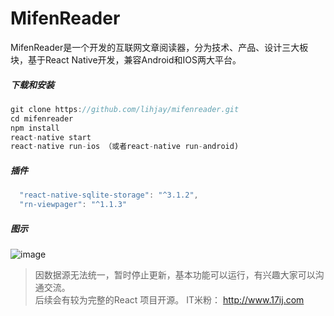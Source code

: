 # MifenReader

MifenReader是一个开发的互联网文章阅读器，分为技术、产品、设计三大板块，基于React Native开发，兼容Android和IOS两大平台。
##### 下载和安装
``` javascript
git clone https://github.com/lihjay/mifenreader.git
cd mifenreader
npm install
react-native start
react-native run-ios （或者react-native run-android)
```
##### 插件  
``` javascript
  "react-native-sqlite-storage": "^3.1.2",
  "rn-viewpager": "^1.1.3"
```

##### 图示  
![image](http://ww1.sinaimg.cn/large/72f96cbagw1f8bzzinkkrj20ks10wtda.jpg)  


> 因数据源无法统一，暂时停止更新，基本功能可以运行，有兴趣大家可以沟通交流。   
后续会有较为完整的React 项目开源。
IT米粉： http://www.17ij.com